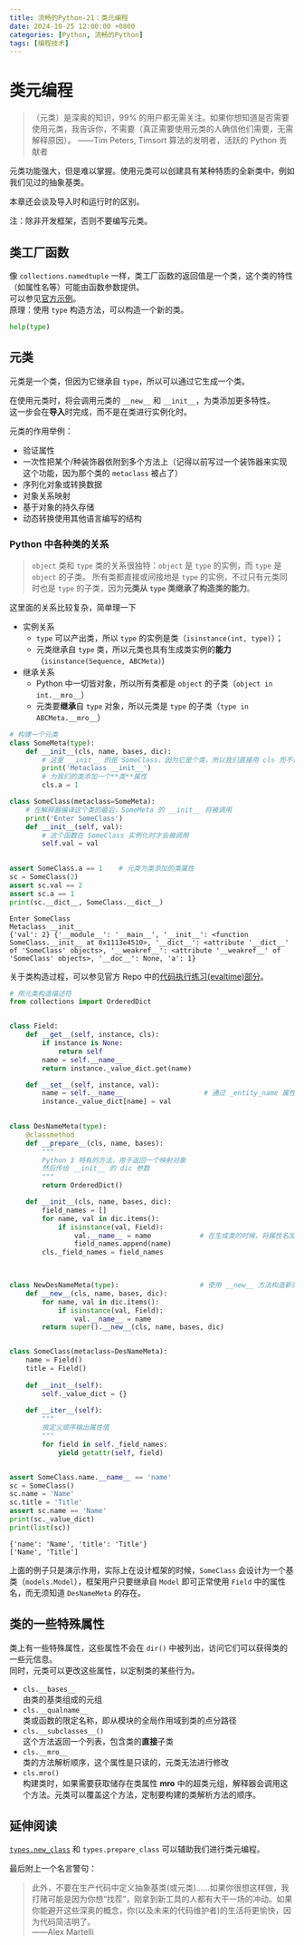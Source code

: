 ```yaml
---
title: 流畅的Python-21：类元编程
date: 2024-10-25 12:00:00 +0800
categories: [Python, 流畅的Python]
tags: [编程技术]
---
```

# 类元编程
> （元类）是深奥的知识，99% 的用户都无需关注。如果你想知道是否需要使用元类，我告诉你，不需要（真正需要使用元类的人确信他们需要，无需解释原因）。
> ——Tim Peters, Timsort 算法的发明者，活跃的 Python 贡献者

元类功能强大，但是难以掌握。使用元类可以创建具有某种特质的全新类中，例如我们见过的抽象基类。

本章还会谈及导入时和运行时的区别。

注：除非开发框架，否则不要编写元类。

## 类工厂函数
像 `collections.namedtuple` 一样，类工厂函数的返回值是一个类，这个类的特性（如属性名等）可能由函数参数提供。  
可以参见[官方示例](https://github.com/fluentpython/example-code/blob/master/21-class-metaprog/factories.py)。  
原理：使用 `type` 构造方法，可以构造一个新的类。


```python
help(type)
```

## 元类
元类是一个类，但因为它继承自 `type`，所以可以通过它生成一个类。

在使用元类时，将会调用元类的 `__new__` 和 `__init__`，为类添加更多特性。  
这一步会在**导入**时完成，而不是在类进行实例化时。

元类的作用举例：
* 验证属性
* 一次性把某个/种装饰器依附到多个方法上（记得以前写过一个装饰器来实现这个功能，因为那个类的 `metaclass` 被占了）
* 序列化对象或转换数据
* 对象关系映射
* 基于对象的持久存储
* 动态转换使用其他语言编写的结构

### Python 中各种类的关系
> `object` 类和 `type` 类的关系很独特：`object` 是 `type` 的实例，而 `type` 是 `object` 的子类。
所有类都直接或间接地是 `type` 的实例，不过只有元类同时也是 `type` 的子类，因为**元类从 `type` 类继承了构造类的能力**。

这里面的关系比较复杂，简单理一下
* 实例关系
    * `type` 可以产出类，所以 `type` 的实例是类（`isinstance(int, type)`）；
    * 元类继承自 `type` 类，所以元类也具有生成类实例的**能力**（`isinstance(Sequence, ABCMeta)`)
* 继承关系
    * Python 中一切皆对象，所以所有类都是 `object` 的子类（`object in int.__mro__`）
    * 元类要**继承**自 `type` 对象，所以元类是 `type` 的子类（`type in ABCMeta.__mro__`）


```python
# 构建一个元类
class SomeMeta(type):
    def __init__(cls, name, bases, dic):
        # 这里 __init__ 的是 SomeClass，因为它是个类，所以我们直接用 cls 而不是 self 来命名它
        print('Metaclass __init__')
        # 为我们的类添加一个**类**属性
        cls.a = 1

class SomeClass(metaclass=SomeMeta):
    # 在解释器编译这个类的最后，SomeMeta 的 __init__ 将被调用
    print('Enter SomeClass')
    def __init__(self, val):
        # 这个函数在 SomeClass 实例化时才会被调用
        self.val = val

        
assert SomeClass.a == 1    # 元类为类添加的类属性
sc = SomeClass(2)
assert sc.val == 2
assert sc.a == 1
print(sc.__dict__, SomeClass.__dict__)
```

    Enter SomeClass
    Metaclass __init__
    {'val': 2} {'__module__': '__main__', '__init__': <function SomeClass.__init__ at 0x1113e4510>, '__dict__': <attribute '__dict__' of 'SomeClass' objects>, '__weakref__': <attribute '__weakref__' of 'SomeClass' objects>, '__doc__': None, 'a': 1}


关于类构造过程，可以参见官方 Repo 中的[代码执行练习(evaltime)部分](https://github.com/fluentpython/example-code/tree/master/21-class-metaprog)。


```python
# 用元类构造描述符
from collections import OrderedDict


class Field:
    def __get__(self, instance, cls):
        if instance is None:
            return self
        name = self.__name__
        return instance._value_dict.get(name)

    def __set__(self, instance, val):
        name = self.__name__                    # 通过 _entity_name 属性拿到该字段的名称
        instance._value_dict[name] = val

        
class DesNameMeta(type):
    @classmethod
    def __prepare__(cls, name, bases):
        """
        Python 3 特有的方法，用于返回一个映射对象
        然后传给 __init__ 的 dic 参数
        """
        return OrderedDict()

    def __init__(cls, name, bases, dic):
        field_names = []
        for name, val in dic.items():
            if isinstance(val, Field):
                val.__name__ = name            # 在生成类的时候，将属性名加到了描述符中
                field_names.append(name)
        cls._field_names = field_names
        


class NewDesNameMeta(type):                    # 使用 __new__ 方法构造新类
    def __new__(cls, name, bases, dic):
        for name, val in dic.items():
            if isinstance(val, Field):
                val.__name__ = name
        return super().__new__(cls, name, bases, dic)


class SomeClass(metaclass=DesNameMeta):
    name = Field()
    title = Field()
    
    def __init__(self):
        self._value_dict = {}
    
    def __iter__(self):
        """
        按定义顺序输出属性值
        """
        for field in self._field_names:
            yield getattr(self, field)


assert SomeClass.name.__name__ == 'name'
sc = SomeClass()
sc.name = 'Name'
sc.title = 'Title'
assert sc.name == 'Name'
print(sc._value_dict)
print(list(sc))
```

    {'name': 'Name', 'title': 'Title'}
    ['Name', 'Title']


上面的例子只是演示作用，实际上在设计框架的时候，`SomeClass` 会设计为一个基类（`models.Model`），框架用户只要继承自 `Model` 即可正常使用 `Field` 中的属性名，而无须知道 `DesNameMeta` 的存在。

## 类的一些特殊属性
类上有一些特殊属性，这些属性不会在 `dir()` 中被列出，访问它们可以获得类的一些元信息。  
同时，元类可以更改这些属性，以定制类的某些行为。

* `cls.__bases__`  
    由类的基类组成的元组
* `cls.__qualname__`  
    类或函数的限定名称，即从模块的全局作用域到类的点分路径
* `cls.__subclasses__()`  
    这个方法返回一个列表，包含类的**直接**子类
* `cls.__mro__`  
    类的方法解析顺序，这个属性是只读的，元类无法进行修改
* `cls.mro()`  
    构建类时，如果需要获取储存在类属性 __mro__ 中的超类元组，解释器会调用这个方法。元类可以覆盖这个方法，定制要构建的类解析方法的顺序。

## 延伸阅读
[`types.new_class`](https://docs.python.org/3/library/types.html#types.new_class) 和 `types.prepare_class` 可以辅助我们进行类元编程。

最后附上一个名言警句：

> 此外，不要在生产代码中定义抽象基类(或元类)……如果你很想这样做，我打赌可能是因为你想“找茬”，刚拿到新工具的人都有大干一场的冲动。如果你能避开这些深奥的概念，你(以及未来的代码维护者)的生活将更愉快，因为代码简洁明了。  
> ——Alex Martelli
